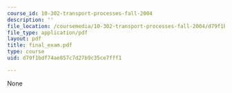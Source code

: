 ```yaml
---
course_id: 10-302-transport-processes-fall-2004
description: ''
file_location: /coursemedia/10-302-transport-processes-fall-2004/d79f1bdf74ae857c7d27b9c35ce7fff1_final_exam.pdf
file_type: application/pdf
layout: pdf
title: final_exam.pdf
type: course
uid: d79f1bdf74ae857c7d27b9c35ce7fff1

---
```

None